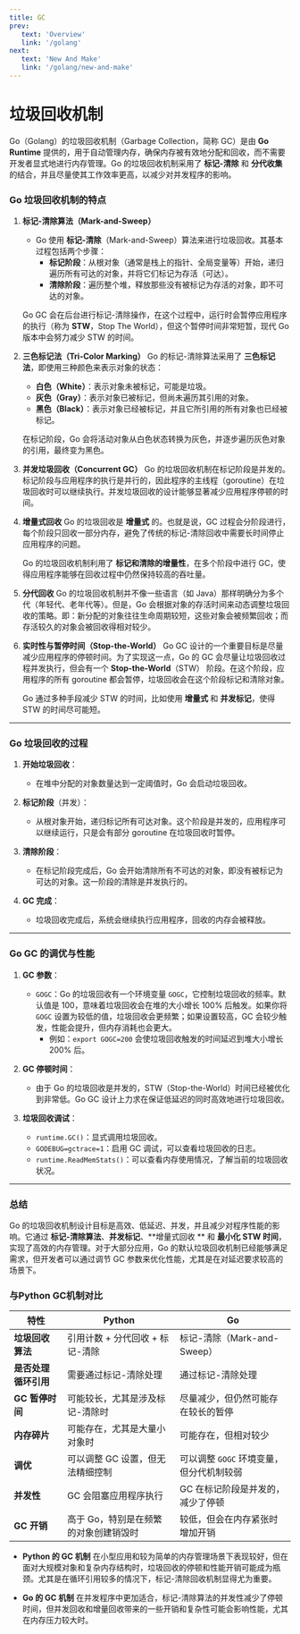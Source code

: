 ```yaml
---
title: GC
prev:
   text: 'Overview'
   link: '/golang'
next:
   text: 'New And Make'
   link: '/golang/new-and-make'
---
```


# 垃圾回收机制 

Go（Golang）的垃圾回收机制（Garbage Collection，简称 GC）是由 **Go Runtime** 提供的，用于自动管理内存，确保内存被有效地分配和回收，而不需要开发者显式地进行内存管理。Go
的垃圾回收机制采用了 **标记-清除** 和 **分代收集** 的结合，并且尽量使其工作效率更高，以减少对并发程序的影响。

### Go 垃圾回收机制的特点

1. **标记-清除算法（Mark-and-Sweep）**

    - Go 使用 **标记-清除**（Mark-and-Sweep）算法来进行垃圾回收。其基本过程包括两个步骤：
        - **标记阶段**：从根对象（通常是栈上的指针、全局变量等）开始，递归遍历所有可达的对象，并将它们标记为存活（可达）。
        - **清除阶段**：遍历整个堆，释放那些没有被标记为存活的对象，即不可达的对象。

   Go GC 会在后台进行标记-清除操作，在这个过程中，运行时会暂停应用程序的执行（称为 **STW**，Stop The World），但这个暂停时间非常短暂，现代
   Go 版本中会努力减少 STW 的时间。

2. **三色标记法（Tri-Color Marking）** Go 的标记-清除算法采用了 **三色标记法**，即使用三种颜色来表示对象的状态：

    - **白色（White）**：表示对象未被标记，可能是垃圾。
    - **灰色（Gray）**：表示对象已被标记，但尚未遍历其引用的对象。
    - **黑色（Black）**：表示对象已经被标记，并且它所引用的所有对象也已经被标记。

   在标记阶段，Go 会将活动对象从白色状态转换为灰色，并逐步遍历灰色对象的引用，最终变为黑色。

3. **并发垃圾回收（Concurrent GC）** Go
   的垃圾回收机制在标记阶段是并发的。标记阶段与应用程序的执行是并行的，因此程序的主线程（goroutine）在垃圾回收时可以继续执行。并发垃圾回收的设计能够显著减少应用程序停顿的时间。

4. **增量式回收** Go 的垃圾回收是 **增量式** 的。也就是说，GC 过程会分阶段进行，每个阶段只回收一部分内存，避免了传统的标记-清除回收中需要长时间停止应用程序的问题。

   Go 的垃圾回收机制利用了 **标记和清除的增量性**，在多个阶段中进行 GC，使得应用程序能够在回收过程中仍然保持较高的吞吐量。

5. **分代回收** Go 的垃圾回收机制并不像一些语言（如 Java）那样明确分为多个代（年轻代、老年代等）。但是，Go
   会根据对象的存活时间来动态调整垃圾回收的策略。即：新分配的对象往往生命周期较短，这些对象会被频繁回收；而存活较久的对象会被回收得相对较少。

6. **实时性与暂停时间（Stop-the-World）** Go GC 设计的一个重要目标是尽量减少应用程序的停顿时间。为了实现这一点，Go 的 GC
   会尽量让垃圾回收过程并发执行，但会有一个 **Stop-the-World**（STW） 阶段。在这个阶段，应用程序的所有 goroutine
   都会暂停，垃圾回收会在这个阶段标记和清除对象。

   Go 通过多种手段减少 STW 的时间，比如使用 **增量式** 和 **并发标记**，使得 STW 的时间尽可能短。

---

### **Go 垃圾回收的过程**

1. **开始垃圾回收**：

    - 在堆中分配的对象数量达到一定阈值时，Go 会启动垃圾回收。
2. **标记阶段**（并发）：

    - 从根对象开始，递归标记所有可达对象。这个阶段是并发的，应用程序可以继续运行，只是会有部分 goroutine 在垃圾回收时暂停。
3. **清除阶段**：

    - 在标记阶段完成后，Go 会开始清除所有不可达的对象，即没有被标记为可达的对象。这一阶段的清除是并发执行的。
4. **GC 完成**：

    - 垃圾回收完成后，系统会继续执行应用程序，回收的内存会被释放。

---

### **Go GC 的调优与性能**

1. **GC 参数**：

    - `GOGC`：Go 的垃圾回收有一个环境变量 `GOGC`，它控制垃圾回收的频率。默认值是 100，意味着垃圾回收会在堆的大小增长 100%
      后触发。如果你将 `GOGC` 设置为较低的值，垃圾回收会更频繁；如果设置较高，GC 会较少触发，性能会提升，但内存消耗也会更大。
        - 例如：`export GOGC=200` 会使垃圾回收触发的时间延迟到堆大小增长 200% 后。
2. **GC 停顿时间**：

    - 由于 Go 的垃圾回收是并发的，STW（Stop-the-World）时间已经被优化到非常低。Go GC 设计上力求在保证低延迟的同时高效地进行垃圾回收。
3. **垃圾回收调试**：

    - `runtime.GC()`：显式调用垃圾回收。
    - `GODEBUG=gctrace=1`：启用 GC 调试，可以查看垃圾回收的日志。
    - `runtime.ReadMemStats()`：可以查看内存使用情况，了解当前的垃圾回收状况。

---

### **总结**

Go 的垃圾回收机制设计目标是高效、低延迟、并发，并且减少对程序性能的影响。它通过 **标记-清除算法**、**并发标记**、**增量式回收
** 和 **最小化 STW 时间**，实现了高效的内存管理。对于大部分应用，Go 的默认垃圾回收机制已经能够满足需求，但开发者可以通过调节
GC 参数来优化性能，尤其是在对延迟要求较高的场景下。

### 与Python GC机制对比

| 特性           | **Python**           | **Go**                   |
|--------------|----------------------|--------------------------|
| **垃圾回收算法**   | 引用计数 + 分代回收 + 标记-清除  | 标记-清除（Mark-and-Sweep）    |
| **是否处理循环引用** | 需要通过标记-清除处理          | 通过标记-清除处理                |
| **GC 暂停时间**  | 可能较长，尤其是涉及标记-清除时     | 尽量减少，但仍然可能存在较长的暂停        |
| **内存碎片**     | 可能存在，尤其是大量小对象时       | 可能存在，但相对较少               |
| **调优**       | 可以调整 GC 设置，但无法精细控制   | 可以调整 `GOGC` 环境变量，但分代机制较弱 |
| **并发性**      | GC 会阻塞应用程序执行         | GC 在标记阶段是并发的，减少了停顿       |
| **GC 开销**    | 高于 Go，特别是在频繁的对象创建销毁时 | 较低，但会在内存紧张时增加开销          |

- **Python 的 GC 机制** 在小型应用和较为简单的内存管理场景下表现较好，但在面对大规模对象和复杂内存结构时，垃圾回收的停顿和性能开销可能成为瓶颈。尤其是在循环引用较多的情况下，标记-清除回收机制显得尤为重要。

- **Go 的 GC 机制** 在并发程序中更加适合，标记-清除算法的并发性减少了停顿时间，但并发回收和增量回收带来的一些开销和复杂性可能会影响性能，尤其在内存压力较大时。

